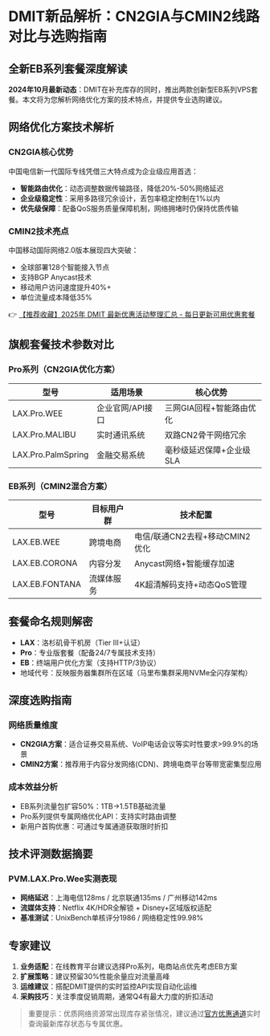 # DMIT新品解析：CN2GIA与CMIN2线路对比与选购指南

## 全新EB系列套餐深度解读
**2024年10月最新动态**：DMIT在补充库存的同时，推出两款创新型EB系列VPS套餐。本文将为您解析网络优化方案的技术特点，并提供专业选购建议。

## 网络优化方案技术解析
### CN2GIA核心优势
中国电信新一代国际专线凭借三大特点成为企业级应用首选：
- **智能路由优化**：动态调整数据传输路径，降低20%-50%网络延迟
- **企业级稳定性**：采用多路径冗余设计，丢包率稳定控制在1%以内
- **优先级保障**：配备QoS服务质量保障机制，网络拥堵时仍保持优质传输

### CMIN2技术亮点
中国移动国际网络2.0版本展现四大突破：
- 全球部署128个智能接入节点
- 支持BGP Anycast技术
- 移动用户访问速度提升40%+
- 单位流量成本降低35%

👉 [【推荐收藏】2025年 DMIT 最新优惠活动整理汇总 - 每日更新可用优惠套餐](https://bit.ly/dmit_coupon)

## 旗舰套餐技术参数对比
### Pro系列（CN2GIA优化方案）
| 型号        | 适用场景          | 核心优势                     |
|-------------|-------------------|------------------------------|
| LAX.Pro.WEE | 企业官网/API接口  | 三网GIA回程+智能路由优化     |
| LAX.Pro.MALIBU | 实时通讯系统    | 双路CN2骨干网络冗余          |
| LAX.Pro.PalmSpring | 金融交易系统 | 毫秒级延迟保障+企业级SLA     |

### EB系列（CMIN2混合方案）
| 型号           | 目标用户群        | 技术配置                          |
|----------------|-------------------|-----------------------------------|
| LAX.EB.WEE     | 跨境电商          | 电信/联通CN2去程+移动CMIN2优化   |
| LAX.EB.CORONA  | 内容分发          | Anycast网络+智能缓存加速         |
| LAX.EB.FONTANA | 流媒体服务        | 4K超清解码支持+动态QoS管理       |

## 套餐命名规则解密
- **LAX**：洛杉矶骨干机房（Tier III+认证）
- **Pro**：专业版套餐（配备24/7专属技术支持）
- **EB**：终端用户优化方案（支持HTTP/3协议）
- 地域代号：反映服务器集群所在区域（马里布集群采用NVMe全闪存架构）

## 深度选购指南
### 网络质量维度
- **CN2GIA方案**：适合证券交易系统、VoIP电话会议等实时性要求>99.9%的场景
- **CMIN2方案**：推荐用于内容分发网络(CDN)、跨境电商平台等带宽密集型应用

### 成本效益分析
- EB系列流量包扩容50%：1TB→1.5TB基础流量
- Pro系列提供专属网络优化API：支持实时路由调整
- 新用户首购优惠：可通过专属通道获取限时折扣

## 技术评测数据摘要
### PVM.LAX.Pro.Wee实测表现
- **网络延迟**：上海电信128ms / 北京联通135ms / 广州移动142ms
- **流媒体支持**：Netflix 4K/HDR全解锁 + Disney+区域版权适配
- **基准测试**：UnixBench单核评分1986 / 网络稳定性99.98%

## 专家建议
1. **业务适配**：在线教育平台建议选择Pro系列，电商站点优先考虑EB方案
2. **扩展策略**：建议预留30%性能余量应对流量高峰
3. **运维建议**：搭配DMIT提供的实时监控API实现自动化运维
4. **采购技巧**：关注季度促销周期，通常Q4有最大力度的折扣活动

> 重要提示：优质网络资源常出现库存紧张情况，建议通过[官方优惠通道](https://bit.ly/dmit_coupon)实时查询最新库存状态与专属优惠。